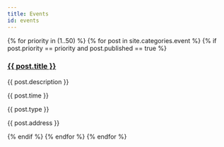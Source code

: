 ```yaml
---
title: Events
id: events
---
```


<!DOCTYPE html>
<html>
<head></head>
<body>

{% for priority in (1..50) %}
  {% for post in site.categories.event %}
    {% if post.priority == priority and post.published == true %}
      <section class="event">
        <div class="summary">
          <h3><a href="{{ post.url }}">{{ post.title }}</a></span></h3>
          <p>{{ post.description }}</p>
          <p>{{ post.time }}</p>
          <p>{{ post.type }}</p>
          <p>{{ post.address }}</p>
        </div>
      </section>
    {% endif %}
  {% endfor %}
{% endfor %}

</body>
</html>


